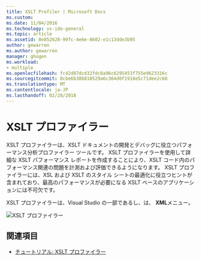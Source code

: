 ```yaml
---
title: XSLT Profiler | Microsoft Docs
ms.custom: 
ms.date: 11/04/2016
ms.technology: vs-ide-general
ms.topic: article
ms.assetid: 8e852628-99fc-4e6e-8602-e1c13dde3b95
author: gewarren
ms.author: gewarren
manager: ghogen
ms.workload:
- multiple
ms.openlocfilehash: fc42d87dcd32fdc8a96c6295453f755e9623316c
ms.sourcegitcommit: 8cbe6b38b810529a6c364d0f1918e5c71dee2c68
ms.translationtype: MT
ms.contentlocale: ja-JP
ms.lasthandoff: 02/28/2018
---
```

# <a name="xslt-profiler"></a>XSLT プロファイラー

XSLT プロファイラーは、XSLT ドキュメントの開発とデバッグに役立つパフォーマンス分析プロファイラー ツールです。 XSLT プロファイラーを使用して詳細な XSLT パフォーマンス レポートを作成することにより、XSLT コード内のパフォーマンス関連の問題を計測および評価できるようになります。 XSLT プロファイラーには、XSL および XSLT のスタイル シートの最適化に役立つヒントが含まれており、最高のパフォーマンスが必要になる XSLT ベースのアプリケーションには不可欠です。

XSLT プロファイラーは、Visual Studio の一部であるし、は、 **XML**メニュー。

![XSLT プロファイラー](../xml-tools/media/profile-xslt-menu.png)

## <a name="see-also"></a>関連項目

- [チュートリアル: XSLT プロファイラー](../xml-tools/walkthrough-xslt-profiler.md)